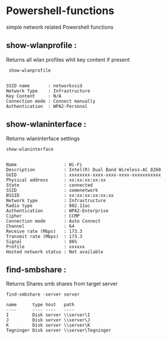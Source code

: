# Powershell-functions
simple network related Powershell functions

## show-wlanprofile :
Returns all wlan profiles whit key content if present
```
 show-wlanprofile


SSID name       : networkssid
Network Type    : Infrastructure
Key Content     : N/A
Connection mode : Connect manually
Authentication  : WPA2-Personal

```



## show-wlaninterface :
Returns wlaninterface settings
```
show-wlaninterface


Name                  : Wi-Fi
Description           : Intel(R) Dual Band Wireless-AC 8260
GUID                  : xxxxxxxx-xxxx-xxxx-xxxx-xxxxxxxxxxx
Physical address      : xx:xx:xx:xx:xx
State                 : connected
SSID                  : somenetwork
BSSID                 : xx:xx:xx:xx:xx:xx
Network type          : Infrastructure
Radio type            : 802.11ac
Authentication        : WPA2-Enterprise
Cipher                : CCMP
Connection mode       : Auto Connect
Channel               : 64
Receive rate (Mbps)   : 173.3
Transmit rate (Mbps)  : 173.3
Signal                : 86%
Profile               : xxxxxx
Hosted network status : Not available
```
## find-smbshare :
Returns Shares smb shares from target server

```
find-smbshare -server server

name      type host   path
----      ---- ----   ----
I         Disk server \\server\I
J         Disk server \\server\J
K         Disk server \\server\K
Tegninger Disk server \\server\Tegninger
```
